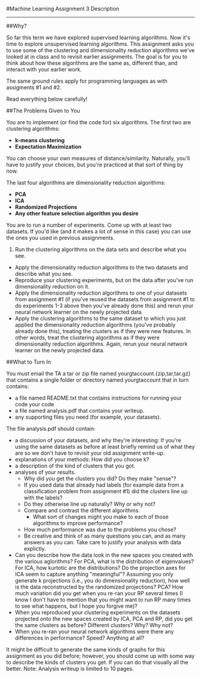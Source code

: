 #Machine Learning Assignment 3 Description
<hr/>
##Why?

So far this term we have explored supervised learning algorithms. Now it's time to explore unsupervised learning algorithms. This assignment asks you to use some of the clustering and dimensionality reduction algorithms we've looked at in class and to revisit earlier assignments. The goal is for you to think about how these algorithms are the same as, different than, and interact with your earlier work.

The same ground rules apply for programming languages as with assigments #1 and #2.

Read everything below carefully!

 
##The Problems Given to You

You are to implement (or find the code for) six algorithms. The first two are clustering algorithms:

- __k-means clustering__
- __Expectation Maximization__

You can choose your own measures of distance/similarity. Naturally, you'll have to justify your choices, but you're practiced at that sort of thing by now.

The last four algorithms are dimensionality reduction algorithms:

- __PCA__
- __ICA__
- __Randomized Projections__
- __Any other feature selection algorithm you desire__

You are to run a number of experiments. Come up with at least two datasets. If you'd like (and it makes a lot of sense in this case) you can use the ones you used in previous assignments.

1. Run the clustering algorithms on the data sets and describe what you see.
- Apply the dimensionality reduction algorithms to the two datasets and describe what you see.
- Reproduce your clustering experiments, but on the data after you've run dimensionality reduction on it.
- Apply the dimensionality reduction algorithms to one of your datasets from assignment #1 (if you've reused the datasets from assignment #1 to do experiments 1-3 above then you've already done this) and rerun your neural network learner on the newly projected data.
- Apply the clustering algorithms to the same dataset to which you just applied the dimensionality reduction algorithms (you've probably already done this), treating the clusters as if they were new features. In other words, treat the clustering algorithms as if they were dimensionality reduction algorithms. Again, rerun your neural network learner on the newly projected data. 

##What to Turn In

You must email the TA a tar or zip file named yourgtaccount.{zip,tar,tar.gz} that contains a single folder or directory named yourgtaccount that in turn contains:

- a file named README.txt that contains instructions for running your code
    your code
- a file named analysis.pdf that contains your writeup.
- any supporting files you need (for example, your datasets).

The file analysis.pdf should contain:

- a discussion of your datasets, and why they're interesting: If you're using the same datasets as before at least briefly remind us of what they are so we don't have to revisit your old assignment write-up.
- explanations of your methods: How did you choose k?
- a description of the kind of clusters that you got.
- analyses of your results. 
	- Why did you get the clusters you did? Do they make "sense"? 
	- If you used data that already had labels (for example data from a classification problem from assignment #1) did the clusters line up with the labels? 
	- Do they otherwise line up naturally? Why or why not? 
	- Compare and contrast the different algorithms. 
		- What sort of changes might you make to each of those algorithms to improve performance? 
	- How much performance was due to the problems you chose? 
	- Be creative and think of as many questions you can, and as many answers as you can. Take care to justify your analysis with data explictly.
- Can you describe how the data look in the new spaces you created with the various aglorithms? For PCA, what is the distribution of eigenvalues? For ICA, how kurtotic are the distributions? Do the projection axes for ICA seem to capture anything "meaningful"? Assuming you only generate k projections (i.e., you do dimensionality reduction), how well is the data reconstructed by the randomized projections? PCA? How much variation did you get when you re-ran your RP several times (I know I don't have to mention that you might want to run RP many times to see what happens, but I hope you forgive me)?
- When you reproduced your clustering experiments on the datasets projected onto the new spaces created by ICA, PCA and RP, did you get the same clusters as before? Different clusters? Why? Why not?
- When you re-ran your neural network algorithms were there any differences in performance? Speed? Anything at all?

It might be difficult to generate the same kinds of graphs for this assignment as you did before; however, you should come up with some way to describe the kinds of clusters you get. If you can do that visually all the better. Note: Analysis writeup is limited to 10 pages.
